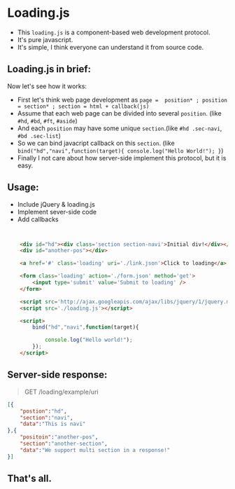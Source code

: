 Loading.js
==========

- This `loading.js` is a component-based web development protocol.
- It's pure javascript.
- It's simple, I think everyone can understand it from source code.

## Loading.js in brief:

Now let's see how it works:

- First let's think web page development as ` page =  position* ; position = section* ; section = html + callback(js) `
- Assume that each web page can be divided into several `position`. (like `#hd`, `#bd`, `#ft`, `#aside`)
- And each `position` may have some unique `section`.(like `#hd .sec-navi`, `#bd .sec-list`)
- So we can bind javacript callback on this `section`. (like `bind("hd","navi",function(target){ console.log("Hello World!"); }`)
- Finally I not care about how server-side implement this protocol, but it is easy.

## Usage:

- Include jQuery & loading.js
- Implement sever-side code
- Add callbacks

```html


	<div id="hd"><div class='section section-navi'>Initial div!</div></div>
	<div id="another-pos"></div>

	<a href='#' class='loading' uri='./link.json'>Click to loading</a>

	<form class='loading' action='./form.json' method='get'>
		<input type='submit' value='Submit to loading' />
	</form>

	<script src='http://ajax.googleapis.com/ajax/libs/jquery/1/jquery.min.js'></script>
	<script src='./loading.js'></script>

	<script>
		bind("hd","navi",function(target){

			console.log("Hello world!");
		});
	</script>
```


## Server-side response:


> GET /loading/example/uri

```json
[{
	"postion":"hd",
	"section":"navi",
	"data":"This is navi"
},{
	"positoin":"another-pos",
	"section":"another-section",
	"data":"We support multi section in a response!"
}]
```

## That's all.
